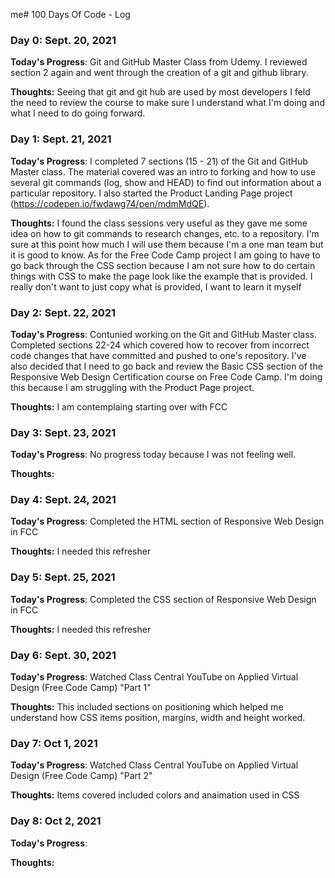 me# 100 Days Of Code - Log

### Day 0: Sept. 20, 2021

**Today's Progress**: Git and GitHub Master Class from Udemy. I reviewed section 2 again and went through the creation of a git and github library.

**Thoughts:** Seeing that git and git hub are used by most developers I feld the need to review the course to make sure I understand what I'm doing and what I need to do going forward. 

### Day 1: Sept. 21, 2021
**Today's Progress**: I completed 7 sections (15 - 21) of the Git and GitHub Master class. The material covered was an intro to forking and how to use several git commands (log, show and HEAD) to find out information about a particular repository. I also started the Product Landing Page project (https://codepen.io/fwdawg74/pen/mdmMdQE). 

**Thoughts:** I found the class sessions very useful as they gave me some idea on how to git commands to research changes, etc. to a repository. I'm sure at this point how much I will use them because I'm a one man team but it is good to know. 
As for the Free Code Camp project I am going to have to go back through the CSS section because I am not sure how to do certain things with CSS to make the page look like the example that is provided. I really don't want to just copy what is provided, I want to learn it myself

### Day 2: Sept. 22, 2021
**Today's Progress**: Contunied working on the Git and GitHub Master class. Completed sections 22-24 which covered how to recover from incorrect code changes that have committed and pushed to one's repository. I've also decided that I need to go back and review the Basic CSS section of the Responsive Web Design Certification course on Free Code Camp. I'm doing this because I am struggling with the Product Page project. 

**Thoughts:** I am contemplaing starting over with FCC

### Day 3: Sept. 23, 2021
**Today's Progress**: No progress today because I was not feeling well.

**Thoughts:** 

### Day 4: Sept. 24, 2021
**Today's Progress**: Completed the HTML section of Responsive Web Design in FCC

**Thoughts:** I needed this refresher

### Day 5: Sept. 25, 2021
**Today's Progress**: Completed the CSS section of Responsive Web Design in FCC

**Thoughts:** I needed this refresher

### Day 6: Sept. 30, 2021
**Today's Progress**: Watched Class Central YouTube on Applied Virtual Design (Free Code Camp) "Part 1"

**Thoughts:** This included sections on positioning which helped me understand how CSS items position, margins, width and height worked. 

### Day 7: Oct 1, 2021
**Today's Progress**: Watched Class Central YouTube on Applied Virtual Design (Free Code Camp) "Part 2"

**Thoughts:** Items covered included colors and anaimation used in CSS

### Day 8: Oct 2, 2021
**Today's Progress**: 

**Thoughts:** 


